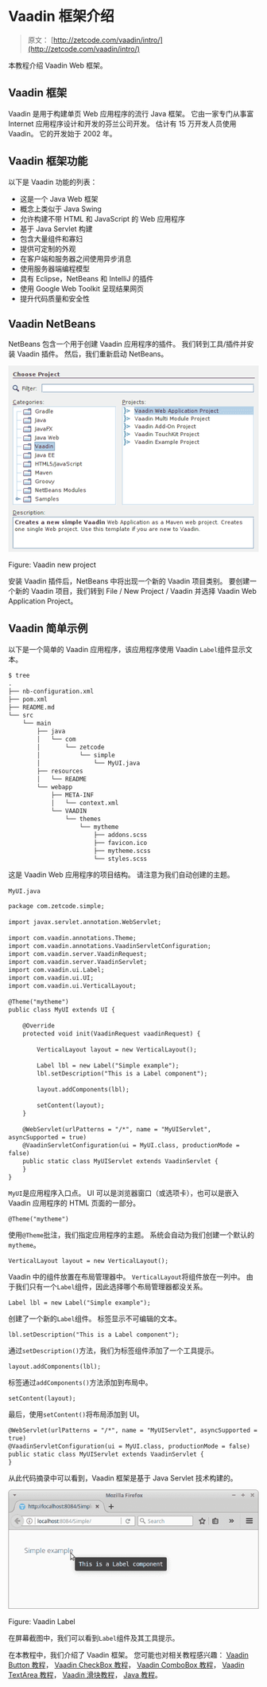 # Vaadin 框架介绍

> 原文： [http://zetcode.com/vaadin/intro/](http://zetcode.com/vaadin/intro/)

本教程介绍 Vaadin Web 框架。

## Vaadin 框架

Vaadin 是用于构建单页 Web 应用程序的流行 Java 框架。 它由一家专门从事富 Internet 应用程序设计和开发的芬兰公司开发。 估计有 15 万开发人员使用 Vaadin。 它的开发始于 2002 年。

## Vaadin 框架功能

以下是 Vaadin 功能的列表：

*   这是一个 Java Web 框架
*   概念上类似于 Java Swing
*   允许构建不带 HTML 和 JavaScript 的 Web 应用程序
*   基于 Java Servlet 构建
*   包含大量组件和寡妇
*   提供可定制的外观
*   在客户端和服务器之间使用异步消息
*   使用服务器端编程模型
*   具有 Eclipse，NetBeans 和 IntelliJ 的插件
*   使用 Google Web Toolkit 呈现结果网页
*   提升代码质量和安全性

## Vaadin NetBeans

NetBeans 包含一个用于创建 Vaadin 应用程序的插件。 我们转到工具/插件并安装 Vaadin 插件。 然后，我们重新启动 NetBeans。

![Vaadin new project](img/0e5f0468ec8ecc1365343248f00897a9.jpg)

Figure: Vaadin new project

安装 Vaadin 插件后，NetBeans 中将出现一个新的 Vaadin 项目类别。 要创建一个新的 Vaadin 项目，我们转到 File / New Project / Vaadin 并选择 Vaadin Web Application Project。

## Vaadin 简单示例

以下是一个简单的 Vaadin 应用程序，该应用程序使用 Vaadin `Label`组件显示文本。

```
$ tree
.
├── nb-configuration.xml
├── pom.xml
├── README.md
└── src
    └── main
        ├── java
        │   └── com
        │       └── zetcode
        │           └── simple
        │               └── MyUI.java
        ├── resources
        │   └── README
        └── webapp
            ├── META-INF
            │   └── context.xml
            └── VAADIN
                └── themes
                    └── mytheme
                        ├── addons.scss
                        ├── favicon.ico
                        ├── mytheme.scss
                        └── styles.scss

```

这是 Vaadin Web 应用程序的项目结构。 请注意为我们自动创建的主题。

`MyUI.java`

```
package com.zetcode.simple;

import javax.servlet.annotation.WebServlet;

import com.vaadin.annotations.Theme;
import com.vaadin.annotations.VaadinServletConfiguration;
import com.vaadin.server.VaadinRequest;
import com.vaadin.server.VaadinServlet;
import com.vaadin.ui.Label;
import com.vaadin.ui.UI;
import com.vaadin.ui.VerticalLayout;

@Theme("mytheme")
public class MyUI extends UI {

    @Override
    protected void init(VaadinRequest vaadinRequest) {

        VerticalLayout layout = new VerticalLayout();

        Label lbl = new Label("Simple example");
        lbl.setDescription("This is a Label component");

        layout.addComponents(lbl);

        setContent(layout);
    }

    @WebServlet(urlPatterns = "/*", name = "MyUIServlet", asyncSupported = true)
    @VaadinServletConfiguration(ui = MyUI.class, productionMode = false)
    public static class MyUIServlet extends VaadinServlet {
    }
}

```

`MyUI`是应用程序入口点。 UI 可以是浏览器窗口（或选项卡），也可以是嵌入 Vaadin 应用程序的 HTML 页面的一部分。

```
@Theme("mytheme")

```

使用`@Theme`批注，我们指定应用程序的主题。 系统会自动为我们创建一个默认的`mytheme`。

```
VerticalLayout layout = new VerticalLayout();

```

Vaadin 中的组件放置在布局管理器中。 `VerticalLayout`将组件放在一列中。 由于我们只有一个`Label`组件，因此选择哪个布局管理器都没关系。

```
Label lbl = new Label("Simple example");

```

创建了一个新的`Label`组件。 标签显示不可编辑的文本。

```
lbl.setDescription("This is a Label component");

```

通过`setDescription()`方法，我们为标签组件添加了一个工具提示。

```
layout.addComponents(lbl);

```

标签通过`addComponents()`方法添加到布局中。

```
setContent(layout);

```

最后，使用`setContent()`将布局添加到 UI。

```
@WebServlet(urlPatterns = "/*", name = "MyUIServlet", asyncSupported = true)
@VaadinServletConfiguration(ui = MyUI.class, productionMode = false)
public static class MyUIServlet extends VaadinServlet {
}

```

从此代码摘录中可以看到，Vaadin 框架是基于 Java Servlet 技术构建的。

![Vaadin Label](img/d97cdb6d8c80f9366efa5694e4a23a86.jpg)

Figure: Vaadin Label

在屏幕截图中，我们可以看到`Label`组件及其工具提示。

在本教程中，我们介绍了 Vaadin 框架。 您可能也对相关教程感兴趣： [Vaadin Button 教程](/vaadin/button/)， [Vaadin CheckBox 教程](/vaadin/checkbox/)， [Vaadin ComboBox 教程](/vaadin/combobox/)， [Vaadin TextArea 教程](/vaadin/textarea/)， [Vaadin 滑块教程](/vaadin/slider/)， [Java 教程](/lang/java/)。